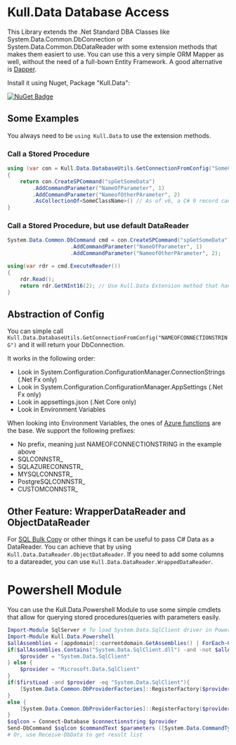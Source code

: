 ﻿# Kull.Data Database Access

This Library extends the .Net Standard DBA Classes like System.Data.Common.DbConnection or System.Data.Common.DbDataReader
with some extension methods that makes them easiert to use. You can use this a very simple ORM Mapper as well, without 
the need of a full-bown Entity Framework. A good alternative is [Dapper](https://github.com/StackExchange/Dapper). 

Install it using Nuget, Package "Kull.Data":

[![NuGet Badge](https://buildstats.info/nuget/Kull.Data)](https://www.nuget.org/packages/Kull.Data/)

## Some Examples

You always need to be `using Kull.Data` to use the extension methods.

### Call a Stored Procedure

```C#
using (var con = Kull.Data.DatabaseUtils.GetConnectionFromConfig("SomeConfigConnstr"))
{
    return con.CreateSPCommand("spGetSomeData")
        .AddCommandParameter("NameOfParameter", 1)
        .AddCommandParameter("NameofOtherPArameter", 2)
        .AsCollectionOf<SomeClassName>() // As of v6, a C# 9 record can be used here
}
```

### Call a Stored Procedure, but use default DataReader

```C#
System.Data.Common.DbCommand cmd = con.CreateSPCommand("spGetSomeData")
                    .AddCommandParameter("NameOfParameter", 1)
                    .AddCommandParameter("NameofOtherPArameter", 2);

using(var rdr = cmd.ExecuteReader())
{
    rdr.Read();
    return rdr.GetNInt16(2); // Use Kull.Data Extension method that handles null-values for you (No System.DBNull Checking anymore...)
}
```

## Abstraction of Config 

You can simple call `Kull.Data.DatabaseUtils.GetConnectionFromConfig("NAMEOFCONNECTIONSTRING")` and it will return your DbConnection. 

It works in the following order:

 - Look in System.Configuration.ConfigurationManager.ConnectionStrings (.Net Fx only)
 - Look in System.Configuration.ConfigurationManager.AppSettings (.Net Fx only)
 - Look in appsettings.json (.Net Core only)
 - Look in Environment Variables

When looking into Environment Variables, the ones of [Azure functions](https://azure.microsoft.com/en-us/blog/windows-azure-web-sites-how-application-strings-and-connection-strings-work/) are the base.
We support the following prefixes:

 - No prefix, meaning just NAMEOFCONNECTIONSTRING in the example above 
 - SQLCONNSTR_
 - SQLAZURECONNSTR_
 - MYSQLCONNSTR_
 - PostgreSQLCONNSTR_
 - CUSTOMCONNSTR_ 


## Other Feature: WrapperDataReader and ObjectDataReader

For [SQL Bulk Copy](https://docs.microsoft.com/de-de/dotnet/api/system.data.sqlclient.sqlbulkcopy?view=netframework-4.7.2) or other things it can
be useful to pass C# Data as a DataReader. You can achieve that by using `Kull.Data.DataReader.ObjectDataReader`. If you need to add some columns 
to a datareader, you can use `Kull.Data.DataReader.WrappedDataReader`.


# Powershell Module

You can use the Kull.Data.Powershell Module to use some simple cmdlets that allow for querying stored procedures(queries with parameters easily.

```powershell
Import-Module SqlServer # To load System.Data.SqlClient driver in Powershell 6.2+
Import-Module Kull.Data.Powershell 
$allAssemblies = [appdomain]::currentdomain.GetAssemblies() | ForEach-Object { [IO.Path]::GetFileName($_.Location) } # we try to be ready when SqlServer Module uses Microsoft.Data.SqlClient
if($allAssemblies.Contains("System.Data.SqlClient.dll") -and -not $allAssemblies.Contains("Microsoft.Data.SqlClient.dll")){
    $provider = "System.Data.SqlClient"
} else {
    $provider = "Microsoft.Data.SqlClient"
}
if($firstLoad -and $provider -eq "System.Data.SqlClient"){
    [System.Data.Common.DbProviderFactories]::RegisterFactory($provider, [System.Data.SqlClient.SqlClientFactory]::Instance)
}
else {
    [System.Data.Common.DbProviderFactories]::RegisterFactory($provider, [Microsoft.Data.SqlClient.SqlClientFactory]::Instance)
}
$sqlcon = Connect-Database $connectionstring $provider
Send-DbCommand $sqlcon $commandText $parameters ([System.Data.CommandType]::StoredProcedure)
# Or, use Receive-DbData to get result list
```